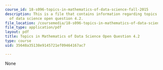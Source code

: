 ```yaml
---
course_id: 18-s096-topics-in-mathematics-of-data-science-fall-2015
description: This is a file that contains information regarding topics in mathematics
  of data science open question 4.2.
file_location: /coursemedia/18-s096-topics-in-mathematics-of-data-science-fall-2015/35648a35138e9145721ef09464167ac7_MIT18_S096F15_Open4.2.pdf
file_type: application/pdf
layout: pdf
title: Topics in Mathematics of Data Science Open Question 4.2
type: course
uid: 35648a35138e9145721ef09464167ac7

---
```

None